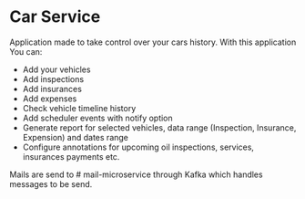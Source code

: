 # Car Service

Application made to take control over your cars history.
With this application You can:  

- Add your vehicles  
- Add inspections  
- Add insurances
- Add expenses
- Check vehicle timeline history
- Add scheduler events with notify option
- Generate report for selected vehicles, data range (Inspection, Insurance, Expension) and dates range
- Configure annotations for upcoming oil inspections, services, insurances payments etc.

Mails are send to # mail-microservice through Kafka which handles messages to be send.
